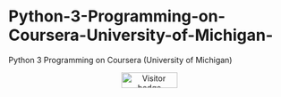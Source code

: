 # Python-3-Programming-on-Coursera-University-of-Michigan-
Python 3 Programming on Coursera (University of Michigan)

<div id="badges" align="center">
  <img src="https://api.visitorbadge.io/api/visitors?path=jaydattpatel%2FPython-3-Michigan&label=Visitors&countColor=%2337d67a" alt="Visitor badge" width="100" height="28"/>
</div>
